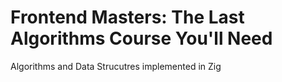 # Frontend Masters: The Last Algorithms Course You'll Need

Algorithms and Data Strucutres implemented in Zig
